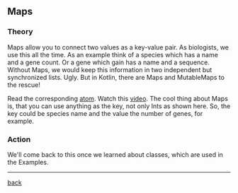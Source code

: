 ## Maps

### Theory

Maps allow you to connect two values as a key-value pair. As biologists, we use this all the time. As an example think of a species which has a name and a gene count. Or a gene which gain has a name and a sequence. Without Maps, we would keep this information in two independent but synchronized lists. Ugly. But in Kotlin, there are Maps and MutableMaps to the rescue!

Read the corresponding [atom](https://stepik.org/lesson/104338/step/1?unit=78898).
Watch this [video](https://www.youtube.com/watch?v=73RTzuFWqm4&list=PLlxmoA0rQ-LwgK1JsnMsakYNACYGa1cjR&index=56). The cool thing about Maps is, that you can use anything as the key, not only Ints as shown here. So, the key could be species name and the value the number of genes, for example.

### Action

We'll come back to this once we learned about classes, which are used in the Examples.

---

[back](../README.md)